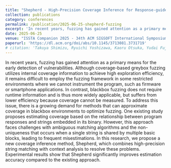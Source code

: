 ```yaml
---
title: "Shepherd - High-Precision Coverage Inference for Response-guided Blackbox Fuzzing (Registered Report)"
collection: publications
category: conferences
permalink: /publication/2025-06-25-shepherd-fuzzing
excerpt: 'In recent years, fuzzing has gained attention as a primary means for the early detection of vulnerabilities. Although coverage-based greybox fuzzing utilizes internal coverage information to achieve high exploration efficiency, it remains difficult to employ the fuzzing framework in some restricted environments where we cannot instrument the program, such as firmware or smartphone applications. In contrast, blackbox fuzzing does not require runtime information and is thus more widely applicable, but suffers from lower efficiency because coverage cannot be measured. To address this issue, there is a growing demand for methods that can approximate coverage in blackbox environments to optimize fuzzing. One existing study proposes estimating coverage based on the relationship between program responses and strings embedded in its binary. However, this approach faces challenges with ambiguous matching algorithms and the non-uniqueness that occurs when a single string is shared by multiple basic blocks, leading to frequent misestimations. In this research, we propose a new coverage inference method, Shepherd, which combines high-precision string matching with context analysis to resolve these problems. Experimental results show that Shepherd significantly improves estimation accuracy compared to the existing approach.'
date: 2025-06-25
venue: "ISSTA Companion 2025 - 34th ACM SIGSOFT International Symposium on Software Testing and Analysis"
paperurl: 'https://dl.acm.org/doi/abs/10.1145/3713081.3731719'
# citation: 'Takuya Shimizu, Ryuichi Yoshizawa, Kaoru Otsuka, Yudai Fujiwara, Yuichi Sugiyama. (2025). &quot;Shepherd: High-Precision Coverage Inference for Response-guided Blackbox Fuzzing (Registered Report).&quot; In <i>Proceedings of the 34th ACM SIGSOFT International Symposium on Software Testing and Analysis (ISSTA '25)</i>, pp. 105-115.'
---
```

In recent years, fuzzing has gained attention as a primary means for the early detection of vulnerabilities. Although coverage-based greybox fuzzing utilizes internal coverage information to achieve high exploration efficiency, it remains difficult to employ the fuzzing framework in some restricted environments where we cannot instrument the program, such as firmware or smartphone applications. In contrast, blackbox fuzzing does not require runtime information and is thus more widely applicable, but suffers from lower efficiency because coverage cannot be measured. To address this issue, there is a growing demand for methods that can approximate coverage in blackbox environments to optimize fuzzing. One existing study proposes estimating coverage based on the relationship between program responses and strings embedded in its binary. However, this approach faces challenges with ambiguous matching algorithms and the non-uniqueness that occurs when a single string is shared by multiple basic blocks, leading to frequent misestimations. In this research, we propose a new coverage inference method, Shepherd, which combines high-precision string matching with context analysis to resolve these problems. Experimental results show that Shepherd significantly improves estimation accuracy compared to the existing approach.